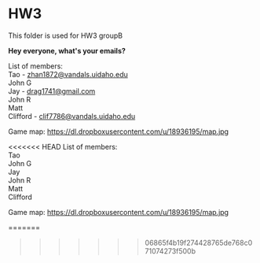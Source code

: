 HW3
===

This folder is used for HW3 groupB

<b>Hey everyone, what's your emails?</b>

List of members: </br>
Tao  - zhan1872@vandals.uidaho.edu <br/>
John G <br/>
Jay - drag1741@gmail.com<br/>
John R <br/>
Matt <br/>
Clifford - clif7786@vandals.uidaho.edu<br/>

Game map:
https://dl.dropboxusercontent.com/u/18936195/map.jpg

<<<<<<< HEAD
List of members: </br>
Tao <br/>
John G <br/>
Jay <br/>
John R <br/>
Matt <br/>
Clifford <br/>

Game map:
https://dl.dropboxusercontent.com/u/18936195/map.jpg

=======
>>>>>>> 06865f4b19f274428765de768c071074273f500b

